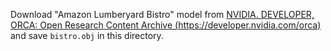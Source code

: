 Download "Amazon Lumberyard Bistro" model from [NVIDIA. DEVELOPER, ORCA: Open Research Content Archive (https://developer.nvidia.com/orca)](https://developer.nvidia.com/orca) and save `bistro.obj` in this directory.